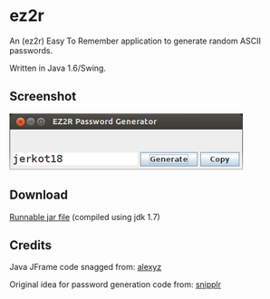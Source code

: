 ez2r
===========

An (ez2r) Easy To Remember application to generate random ASCII passwords.

Written in Java 1.6/Swing.

Screenshot
----------

![ez2r screenshot](https://github.com/bmcculley/ez2r/raw/master/ez2r.png)

Download
--------

[Runnable jar file](http://bit.ly/1z8cGFe) (compiled using jdk 1.7)

Credits
-------

Java JFrame code snagged from: [alexyz](http://bit.ly/113OSYf)

Original idea for password generation code from: [snipplr](http://bit.ly/1u8999I)

